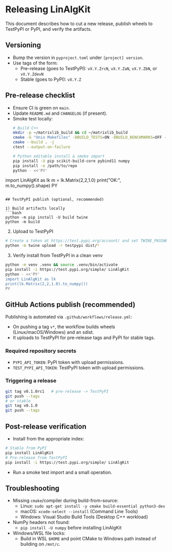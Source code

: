 # Releasing LinAlgKit

This document describes how to cut a new release, publish wheels to TestPyPI or PyPI, and verify the artifacts.

## Versioning

- Bump the version in `pyproject.toml` under `[project] version`.
- Use tags of the form:
  - Pre-release (goes to TestPyPI): `vX.Y.ZrcN`, `vX.Y.ZaN`, `vX.Y.ZbN`, or `vX.Y.ZdevN`
  - Stable (goes to PyPI): `vX.Y.Z`

## Pre-release checklist

- Ensure CI is green on `main`.
- Update `README.md` and `CHANGELOG` (if present).
- Smoke test locally:
  ```bash
  # Build C++
  mkdir -p ~/matrixlib_build && cd ~/matrixlib_build
  cmake -G "Unix Makefiles" -DBUILD_TESTS=ON -DBUILD_BENCHMARKS=OFF -DPYTHON_EXECUTABLE=$(which python3) /path/to/repo
  cmake --build . -j
  ctest --output-on-failure

  # Python editable install & smoke import
  pip install -U pip scikit-build-core pybind11 numpy
  pip install -e /path/to/repo
  python - <<'PY'
import LinAlgKit as lk
m = lk.Matrix(2,2,1.0)
print("OK:", m.to_numpy().shape)
PY
  ```

## TestPyPI publish (optional, recommended)

1) Build artifacts locally
```bash
python -m pip install -U build twine
python -m build
```

2) Upload to TestPyPI
```bash
# Create a token at https://test.pypi.org/account/ and set TWINE_PASSWORD env var
python -m twine upload -r testpypi dist/*
```

3) Verify install from TestPyPI in a clean venv
```bash
python -m venv .venv && source .venv/bin/activate
pip install -i https://test.pypi.org/simple/ LinAlgKit
python - <<'PY'
import LinAlgKit as lk
print(lk.Matrix(2,2,1.0).to_numpy())
PY
```

## GitHub Actions publish (recommended)

Publishing is automated via `.github/workflows/release.yml`:

- On pushing a tag `v*`, the workflow builds wheels (Linux/macOS/Windows) and an sdist.
- It uploads to TestPyPI for pre-release tags and PyPI for stable tags.

### Required repository secrets

- `PYPI_API_TOKEN`: PyPI token with upload permissions.
- `TEST_PYPI_API_TOKEN`: TestPyPI token with upload permissions.

### Triggering a release

```bash
git tag v0.1.0rc1   # pre-release -> TestPyPI
git push --tags
# or stable
git tag v0.1.0
git push --tags
```

## Post-release verification

- Install from the appropriate index:
```bash
# Stable from PyPI
pip install LinAlgKit
# Pre-release from TestPyPI
pip install -i https://test.pypi.org/simple/ LinAlgKit
```
- Run a smoke test import and a small operation.

## Troubleshooting

- Missing `cmake`/compiler during build-from-source:
  - Linux: `sudo apt-get install -y cmake build-essential python3-dev`
  - macOS: `xcode-select --install` (Command Line Tools)
  - Windows: Visual Studio Build Tools (Desktop C++ workload)
- NumPy headers not found:
  - `pip install -U numpy` before installing LinAlgKit
- Windows/WSL file locks:
  - Build in WSL `$HOME` and point CMake to Windows path instead of building on `/mnt/c`.
